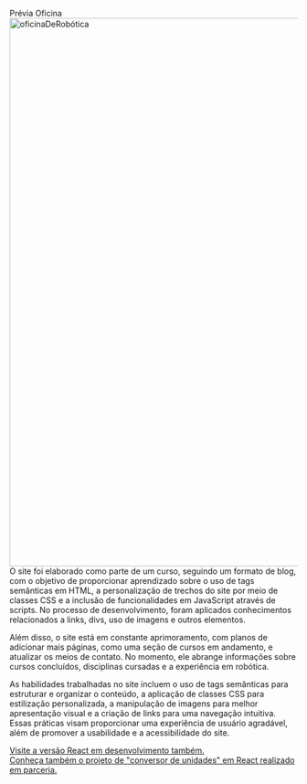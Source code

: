 Prévia Oficina <br>
<img width="960" alt="oficinaDeRobótica" src="https://github.com/eduardosaatkamp/portfolioEduardoSaat/assets/24586322/183c48ff-a4b5-4df4-b707-e4f9f91202d7">
<br>
O site foi elaborado como parte de um curso, seguindo um formato de blog, com o objetivo de proporcionar aprendizado sobre o uso de tags semânticas em HTML, a personalização de trechos do site por meio de classes CSS e a inclusão de funcionalidades em JavaScript através de scripts. No processo de desenvolvimento, foram aplicados conhecimentos relacionados a links, divs, uso de imagens e outros elementos.

Além disso, o site está em constante aprimoramento, com planos de adicionar mais páginas, como uma seção de cursos em andamento, e atualizar os meios de contato. No momento, ele abrange informações sobre cursos concluídos, disciplinas cursadas e a experiência em robótica.

As habilidades trabalhadas no site incluem o uso de tags semânticas para estruturar e organizar o conteúdo, a aplicação de classes CSS para estilização personalizada, a manipulação de imagens para melhor apresentação visual e a criação de links para uma navegação intuitiva. Essas práticas visam proporcionar uma experiência de usuário agradável, além de promover a usabilidade e a acessibilidade do site.

<a href="https://github.com/eduardosaatkamp/personalPorfolio/"> Visite a versão React em desenvolvimento também. </a> <br>
<a href="https://github.com/ZackSchetine/conversor-react"> Conheça também o projeto de "conversor de unidades" em React realizado em parceria. </a> 


